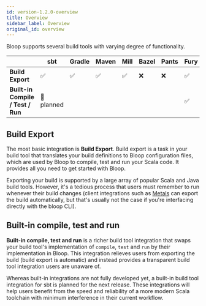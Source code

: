 ```yaml
---
id: version-1.2.0-overview
title: Overview
sidebar_label: Overview
original_id: overview
---
```


Bloop supports several build tools with varying degree of functionality.

|                                   |    sbt     | Gradle | Maven | Mill | Bazel | Pants | Fury |
|-----------------------------------|------------|--------|-------|------|-------|-------|------|
| **Build Export**                  | ✅          | ✅      | ✅     | ✅    | ❌     | ❌     | ✅    |
| **Built-in Compile / Test / Run** | 📅 planned |        |       |      |       |       | ✅    |

## Build Export

The most basic integration is **Build Export**. Build export is a task in your build tool that
translates your build definitions to Bloop configuration files, which are used by Bloop to compile,
test and run your Scala code. It provides all you need to get started with Bloop.

Exporting your build is supported by a large array of popular Scala and Java build tools. However,
it's a tedious process that users must remember to run whenever their build changes (client
integrations such as [Metals](https://metals.rocks) can export the build automatically, but that's
usually not the case if you're interfacing directly with the bloop CLI).

## Built-in compile, test and run

**Built-in compile, test and run** is a richer build tool integration that swaps your build tool's
implementation of `compile`, `test` and `run` by their implementation in Bloop. This integration
relieves users from exporting the build (build export is automatic) and instead provides a
transparent build tool integration users are unaware of.

Whereas built-in integrations are not fully developed yet, a built-in build tool integration for sbt
is planned for the next release. These integrations will help users benefit from the speed and
reliability of a more modern Scala toolchain with minimum interference in their current workflow.
